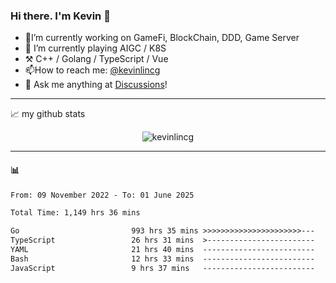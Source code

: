 ### Hi there. I'm Kevin 👋

- 🔭I’m currently working on GameFi, BlockChain, DDD, Game Server
- 🌱 I’m currently playing AIGC / K8S
-   :hammer_and_pick: C++ / Golang / TypeScript / Vue
- 📫How to reach me: [@kevinlincg](https://twitter.com/kevinlincg) 
-   :thought_balloon: Ask me anything at [Discussions](https://github.com/kevinlincg/kevinlincg/issues/new)!

---

📈 my github stats

<p align="center"> <img src="https://github-readme-stats-ouuan.vercel.app/api?username=kevinlincg&theme=dark&show_icons=true&count_private=true" alt="kevinlincg" />

---

#### :bar_chart: 

<!--START_SECTION:waka-->

```txt
From: 09 November 2022 - To: 01 June 2025

Total Time: 1,149 hrs 36 mins

Go                         993 hrs 35 mins >>>>>>>>>>>>>>>>>>>>>>---   86.43 %
TypeScript                 26 hrs 31 mins  >------------------------   02.31 %
YAML                       21 hrs 40 mins  -------------------------   01.89 %
Bash                       12 hrs 33 mins  -------------------------   01.09 %
JavaScript                 9 hrs 37 mins   -------------------------   00.84 %
```

<!--END_SECTION:waka-->
